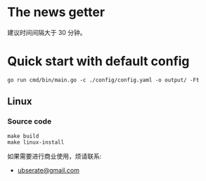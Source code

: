 # The news getter

建议时间间隔大于 30 分钟。

# Quick start with default config

```shell
go run cmd/bin/main.go -c ./config/config.yaml -o output/ -Ft
```

## Linux

### Source code

```shell
make build
make linux-install
```

如果需要进行商业使用，烦请联系:
- [ubserate@gmail.com](ubserate@gmail.com)